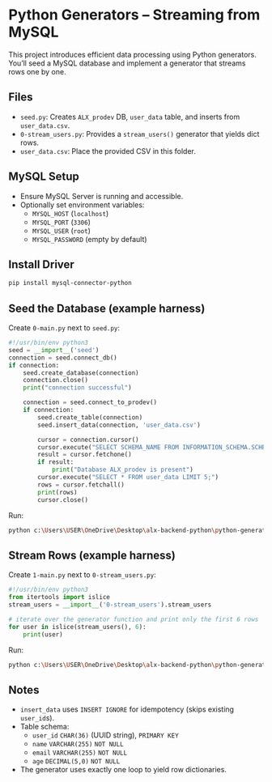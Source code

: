 # Python Generators – Streaming from MySQL

This project introduces efficient data processing using Python generators. You’ll seed a MySQL database and implement a generator that streams rows one by one.

## Files

- `seed.py`: Creates `ALX_prodev` DB, `user_data` table, and inserts from `user_data.csv`.
- `0-stream_users.py`: Provides a `stream_users()` generator that yields dict rows.
- `user_data.csv`: Place the provided CSV in this folder.

## MySQL Setup

- Ensure MySQL Server is running and accessible.
- Optionally set environment variables:
  - `MYSQL_HOST` (`localhost`)
  - `MYSQL_PORT` (`3306`)
  - `MYSQL_USER` (`root`)
  - `MYSQL_PASSWORD` (empty by default)

## Install Driver

```bash
pip install mysql-connector-python
```

## Seed the Database (example harness)

Create `0-main.py` next to `seed.py`:

```python
#!/usr/bin/env python3
seed = __import__('seed')
connection = seed.connect_db()
if connection:
    seed.create_database(connection)
    connection.close()
    print("connection successful")

    connection = seed.connect_to_prodev()
    if connection:
        seed.create_table(connection)
        seed.insert_data(connection, 'user_data.csv')

        cursor = connection.cursor()
        cursor.execute("SELECT SCHEMA_NAME FROM INFORMATION_SCHEMA.SCHEMATA WHERE SCHEMA_NAME = 'ALX_prodev';")
        result = cursor.fetchone()
        if result:
            print("Database ALX_prodev is present")
        cursor.execute("SELECT * FROM user_data LIMIT 5;")
        rows = cursor.fetchall()
        print(rows)
        cursor.close()
```

Run:

```bash
python c:\Users\USER\OneDrive\Desktop\alx-backend-python\python-generators-0x00\0-main.py
```

## Stream Rows (example harness)

Create `1-main.py` next to `0-stream_users.py`:

```python
#!/usr/bin/env python3
from itertools import islice
stream_users = __import__('0-stream_users').stream_users

# iterate over the generator function and print only the first 6 rows
for user in islice(stream_users(), 6):
    print(user)
```

Run:

```bash
python c:\Users\USER\OneDrive\Desktop\alx-backend-python\python-generators-0x00\1-main.py
```

## Notes

- `insert_data` uses `INSERT IGNORE` for idempotency (skips existing `user_id`s).
- Table schema:
  - `user_id` `CHAR(36)` (UUID string), `PRIMARY KEY`
  - `name` `VARCHAR(255)` `NOT NULL`
  - `email` `VARCHAR(255)` `NOT NULL`
  - `age` `DECIMAL(5,0)` `NOT NULL`
- The generator uses exactly one loop to yield row dictionaries.

